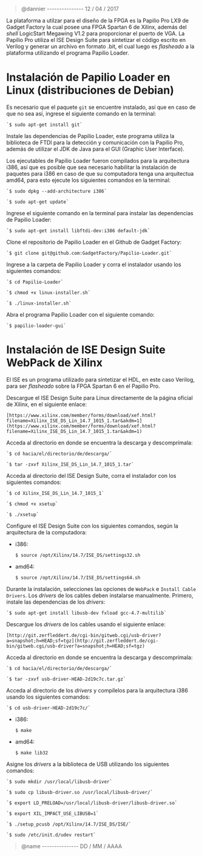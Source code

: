 > @dannier --------------- 12 / 04 / 2017

La plataforma a utilzar para el diseño de la FPGA es la Papilio Pro LX9 de Gadget Factory la cual posee una FPGA Spartan 6 de Xilinx, además del _shell_ LogicStart Megawing V1.2 para proporcionar el puerto de VGA. La Papilio Pro utiliza el ISE Design Suite para sintetizar el código escrito en Verilog y generar un archivo en formato .bit, el cual luego es _flasheado_ a la plataforma utilizando el programa Papilio Loader.

# Instalación de Papilio Loader en Linux (distribuciones de Debian)

Es necesario que el paquete `git` se encuentre instalado, así que en caso de que no sea así, ingrese el siguiente comando en la terminal:

	`$ sudo apt-get install git`

Instale las dependencias de Papilio Loader, este programa utiliza la biblioteca de FTDI para la detección y comunicación con la Papilio Pro, además de utilizar el JDK de Java para el GUI (Graphic User Interface).

Los ejecutables de Papilio Loader fueron compilados para la arquitectura i386, así que es posible que sea necesario habilitar la instalación de paquetes para i386 en caso de que su computadora tenga una arquitectua amd64, para esto ejecute los siguientes comandos en la terminal:

	`$ sudo dpkg --add-architecture i386`

	`$ sudo apt-get update`

Ingrese el siguiente comando en la terminal para instalar las dependencias de Papilio Loader:

	`$ sudo apt-get install libftdi-dev:i386 default-jdk`

Clone el repositorio de Papilio Loader en el Github de Gadget Factory:

	`$ git clone git@github.com:GadgetFactory/Papilio-Loader.git`

Ingrese a la carpeta de Papilio Loader y corra el instalador usando los siguientes comandos:

	`$ cd Papilio-Loader`

	`$ chmod +x linux-installer.sh`

	`$ ./linux-installer.sh`

Abra el programa Papilio Loader con el siguiente comando:

	`$ papilio-loader-gui`

# Instalación de ISE Design Suite WebPack de Xilinx

El ISE es un programa utilizado para sintetizar el HDL, en este caso Verilog, para ser _flasheado_ sobre la FPGA Spartan 6 en el Papilio Pro.

Descargue el ISE Design Suite para Linux directamente de la página oficial de Xilinx, en el siguiente enlace:

	[https://www.xilinx.com/member/forms/download/xef.html?filename=Xilinx_ISE_DS_Lin_14.7_1015_1.tar&akdm=1](https://www.xilinx.com/member/forms/download/xef.html?filename=Xilinx_ISE_DS_Lin_14.7_1015_1.tar&akdm=1)

Acceda al directorio en donde se encuentra la descarga y descomprímala:

	`$ cd hacia/el/directorio/de/descarga/`

	`$ tar -zxvf Xilinx_ISE_DS_Lin_14.7_1015_1.tar`

Acceda al directorio del ISE Design Suite, corra el instalador con los siguientes comandos:

	`$ cd Xilinx_ISE_DS_Lin_14.7_1015_1`

	`$ chmod +x xsetup`

	`$ ./xsetup`

Configure el ISE Design Suite con los siguientes comandos, según la arquitectura de la computadora:
- i386:

	`$ source /opt/Xilinx/14.7/ISE_DS/settings32.sh`

- amd64:

	`$ source /opt/Xilinx/14.7/ISE_DS/settings64.sh`

Durante la instalación, selecciones las opciones de `WebPack` e `Install Cable Drivers`. Los _drivers_ de los cables deben instalarse manualmente. Primero, instale las dependencias de los _drivers_:

	`$ sudo apt-get install libusb-dev fxload gcc-4.7-multilib`

Descargue los _drivers_ de los cables usando el siguiente enlace:

	[http://git.zerfleddert.de/cgi-bin/gitweb.cgi/usb-driver?a=snapshot;h=HEAD;sf=tgz](http://git.zerfleddert.de/cgi-bin/gitweb.cgi/usb-driver?a=snapshot;h=HEAD;sf=tgz)

Acceda al directorio en donde se encuentra la descarga y descomprímala:

	`$ cd hacia/el/directorio/de/descarga/`

	`$ tar -zxvf usb-driver-HEAD-2d19c7c.tar.gz`

Acceda al directorio de los _drivers_ y compílelos para la arquitectura i386 usando los siguientes comandos:

	`$ cd usb-driver-HEAD-2d19c7c/`

- i386:

	`$ make`

- amd64:

	`$ make lib32`

Asigne los _drivers_ a la biblioteca de USB utilizando los siguientes comandos:

	`$ sudo mkdir /usr/local/libusb-driver`

	`$ sudo cp libusb-driver.so /usr/local/libusb-driver/`

	`$ export LD_PRELOAD=/usr/local/libusb-driver/libusb-driver.so`

	`$ export XIL_IMPACT_USE_LIBUSB=1`

	`$ ./setup_pcusb /opt/Xilinx/14.7/ISE_DS/ISE/`

	`$ sudo /etc/init.d/udev restart`


> @name --------------- DD / MM / AAAA
